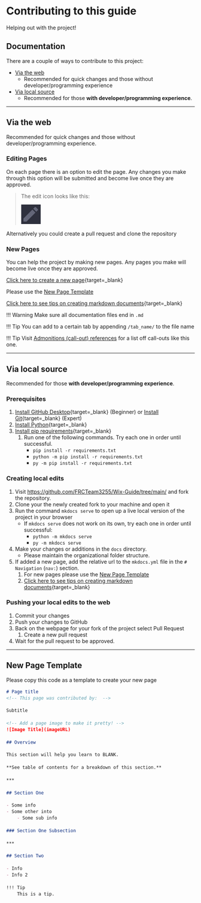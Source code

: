 # Contributing to this guide

Helping out with the project!

## Documentation

There are a couple of ways to contribute to this project:

- [Via the web](#via-the-web) 
    - Recommended for quick changes and those without developer/programming experience
- [Via local source](#via-local-source) 
    - Recommended for those **with developer/programming experience**.

***

## Via the web

Recommended for quick changes and those without developer/programming experience.

### Editing Pages

On each page there is an option to edit the page. Any changes you make through this option will be submitted and become live once they are approved.  

> The edit icon looks like this:
> 
> ![](assets/images/contributing/edit_icon.png)

Alternatively you could create a pull request and clone the repository

### New Pages

You can help the project by making new pages. Any pages you make will become live once they are approved.  

[Click here to create a new page](https://github.com/FRCTeam3255/Wix-Guide/new/main/docs){target=_blank}

Please use the [New Page Template](#new-page-template)

[Click here to see tips on creating markdown documents](https://www.markdownguide.org/cheat-sheet/){target=_blank}

!!! Warning
    Make sure all documentation files end in `.md`

!!! Tip
    You can add to a certain tab by appending `/tab_name/` to the file name

!!! Tip
    Visit [Admonitions (call-out) references](https://squidfunk.github.io/mkdocs-material/reference/admonitions/) for a list off call-outs like this one.

***

## Via local source

Recommended for those **with developer/programming experience**.

### Prerequisites

1. [Install GitHub Desktop](https://desktop.github.com){target=_blank} (Beginner) or [Install Git](https://git-scm.com){target=_blank} (Expert)
2. [Install Python](https://www.python.org){target=_blank}
3. [Install pip requirements](https://raw.githubusercontent.com/FRCTeam3255/Wix-Guide/main/requirements.txt){target=_blank}
      1. Run one of the following commands. Try each one in order until successful.
         - `pip install -r requirements.txt` 
         - `python -m pip install -r requirements.txt` 
         - `py -m pip install -r requirements.txt`

### Creating local edits

1. Visit <https://github.com/FRCTeam3255/Wix-Guide/tree/main/> and fork the repository.
2. Clone your the newly created fork to your machine and open it
3. Run the command `mkdocs serve` to open up a live local version of the project in your browser
   - If `mkdocs serve` does not work on its own, try each one in order until successful:
     - `python -m mkdocs serve` 
     - `py -m mkdocs serve`
4. Make your changes or additions in the `docs` directory.
   - Please maintain the organizational folder structure.
5. If added a new page, add the relative url to the `mkdocs.yml` file in the `# Navigation` (`nav:`) section.
   1. For new pages please use the [New Page Template](#new-page-template)
   2. [Click here to see tips on creating markdown documents](https://www.markdownguide.org/cheat-sheet/){target=_blank}

### Pushing your local edits to the web

1. Commit your changes
2. Push your changes to GitHub
3. Back on the webpage for your fork of the project select Pull Request
   1. Create a new pull request
4. Wait for the pull request to be approved.

***

## New Page Template

Please copy this code as a template to create your new page

```markdown
# Page title
<!-- This page was contributed by:  -->

Subtitle

<!-- Add a page image to make it pretty! -->
![Image Title](imageURL)

## Overview

This section will help you learn to BLANK.

**See table of contents for a breakdown of this section.**

***

## Section One

- Some info
- Some other into
    - Some sub info

### Section One Subsection

***

## Section Two

- Info
- Info 2

!!! Tip
    This is a tip.
```

